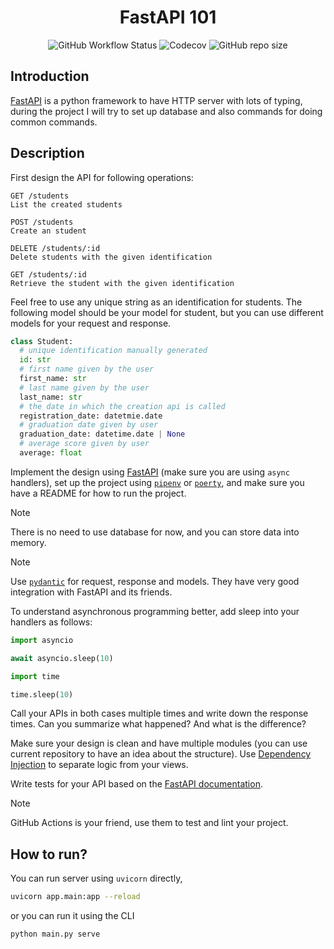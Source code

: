 <h1 align="center">FastAPI 101</h1>

<p align="center">
    <img alt="GitHub Workflow Status" src="https://img.shields.io/github/actions/workflow/status/1995parham-learning/fastapi101/ci.yml?logo=github&style=for-the-badge">
    <img alt="Codecov" src="https://img.shields.io/codecov/c/github/1995parham-learning/fastapi101?logo=codecov&style=for-the-badge">
    <img alt="GitHub repo size" src="https://img.shields.io/github/repo-size/1995parham-learning/fastapi101?logo=github&style=for-the-badge">
</p>

## Introduction

[FastAPI](https://fastapi.tiangolo.com/) is a python framework to have HTTP server with lots of typing,
during the project I will try to set up database and also commands for doing common commands.

## Description

First design the API for following operations:

```
GET /students
List the created students

POST /students
Create an student

DELETE /students/:id
Delete students with the given identification

GET /students/:id
Retrieve the student with the given identification
```

Feel free to use any unique string as an identification for students. The following model
should be your model for student, but you can use different models for your request and response.

```python
class Student:
  # unique identification manually generated
  id: str
  # first name given by the user
  first_name: str
  # last name given by the user
  last_name: str
  # the date in which the creation api is called
  registration_date: datetmie.date
  # graduation date given by user
  graduation_date: datetime.date | None
  # average score given by user
  average: float
```

Implement the design using [FastAPI](https://fastapi.tiangolo.com/) (make sure you are using `async` handlers),
set up the project using [`pipenv`](https://pipenv.pypa.io/en/latest/) or [`poerty`](https://python-poetry.org/),
and make sure you have a README for how to run the project.

> [!NOTE]
> There is no need to use database for now, and you can store data into memory.

> [!NOTE]
> Use [`pydantic`](https://docs.pydantic.dev/latest/) for request, response and models.
> They have very good integration with FastAPI and its friends.

To understand asynchronous programming better, add sleep into your handlers as follows:

```python
import asyncio

await asyncio.sleep(10)
```

```python
import time

time.sleep(10)
```

Call your APIs in both cases multiple times and write down the response times.
Can you summarize what happened? And what is the difference?

Make sure your design is clean and have multiple modules (you can use current repository to have an idea about the structure).
Use [Dependency Injection](https://fastapi.tiangolo.com/tutorial/dependencies/) to separate logic from your views.

Write tests for your API based on the [FastAPI documentation](https://fastapi.tiangolo.com/tutorial/testing/).

> [!NOTE]
> GitHub Actions is your friend, use them to test and lint your project.

## How to run?

You can run server using `uvicorn` directly,

```bash
uvicorn app.main:app --reload
```

or you can run it using the CLI

```bash
python main.py serve
```
